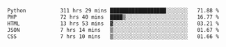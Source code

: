 <!--START_SECTION:waka-->

```txt
Python           311 hrs 29 mins ██████████████████░░░░░░░   71.88 %
PHP              72 hrs 40 mins  ████▒░░░░░░░░░░░░░░░░░░░░   16.77 %
HTML             13 hrs 53 mins  ▓░░░░░░░░░░░░░░░░░░░░░░░░   03.21 %
JSON             7 hrs 14 mins   ▒░░░░░░░░░░░░░░░░░░░░░░░░   01.67 %
CSS              7 hrs 10 mins   ▒░░░░░░░░░░░░░░░░░░░░░░░░   01.66 %
```

<!--END_SECTION:waka-->
